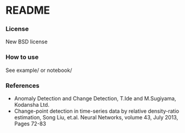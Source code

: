 # README #

### License ###
New BSD license

### How to use ###
See example/ or notebook/

### References ###
* Anomaly Detection and Change Detection, T.Ide and M.Sugiyama, Kodansha Ltd.
* Change-point detection in time-series data by relative density-ratio estimation, Song Liu, et.al. Neural Networks, volume 43, July 2013, Pages 72-83
